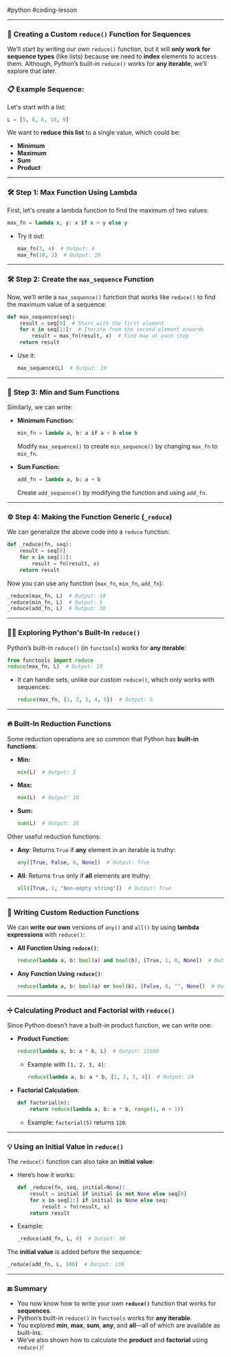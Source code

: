 #python #coding-lesson 

---
### 📝 **Creating a Custom `reduce()` Function for Sequences**

We’ll start by writing our own `reduce()` function, but it will **only work for sequence types** (like lists) because we need to **index** elements to access them. Although, Python’s built-in `reduce()` works for **any iterable**, we’ll explore that later.

### 📋 **Example Sequence:**

Let's start with a list:
```python
L = [5, 8, 6, 10, 9]
```

We want to **reduce this list** to a single value, which could be:
- **Minimum**
- **Maximum**
- **Sum**
- **Product**

---

### 🛠️ **Step 1: Max Function Using Lambda**

First, let's create a lambda function to find the maximum of two values:
```python
max_fn = lambda x, y: x if x > y else y
```
- Try it out: 
  ```python
  max_fn(3, 4)  # Output: 4
  max_fn(10, 2)  # Output: 10
  ```

---

### 🛠️ **Step 2: Create the `max_sequence` Function**

Now, we’ll write a `max_sequence()` function that works like `reduce()` to find the maximum value of a sequence:
```python
def max_sequence(seq):
    result = seq[0]  # Start with the first element
    for x in seq[1:]:  # Iterate from the second element onwards
        result = max_fn(result, x)  # Find max at each step
    return result
```
- Use it: 
  ```python
  max_sequence(L)  # Output: 10
  ```

---

### 🔄 **Step 3: Min and Sum Functions**

Similarly, we can write:
- **Minimum Function:**
  ```python
  min_fn = lambda a, b: a if a < b else b
  ```
  Modify `max_sequence()` to create `min_sequence()` by changing `max_fn` to `min_fn`.

- **Sum Function:**
  ```python
  add_fn = lambda a, b: a + b
  ```
  Create `add_sequence()` by modifying the function and using `add_fn`.

---

### ⚙️ **Step 4: Making the Function Generic (`_reduce`)**

We can generalize the above code into a `reduce` function:
```python
def _reduce(fn, seq):
    result = seq[0]
    for x in seq[1:]:
        result = fn(result, x)
    return result
```
Now you can use any function (`max_fn`, `min_fn`, `add_fn`):
```python
_reduce(max_fn, L)  # Output: 10
_reduce(min_fn, L)  # Output: 5
_reduce(add_fn, L)  # Output: 38
```

---

### 🧑‍💻 **Exploring Python's Built-In `reduce()`**

Python’s built-in `reduce()` (in `functools`) works for **any iterable**:
```python
from functools import reduce
reduce(max_fn, L)  # Output: 10
```
- It can handle sets, unlike our custom `reduce()`, which only works with sequences:
  ```python
  reduce(max_fn, {1, 2, 3, 4, 5})  # Output: 5
  ```

---

### 🔥 **Built-In Reduction Functions**

Some reduction operations are so common that Python has **built-in functions**:
- **Min:**
  ```python
  min(L)  # Output: 5
  ```
- **Max:**
  ```python
  max(L)  # Output: 10
  ```
- **Sum:**
  ```python
  sum(L)  # Output: 38
  ```

Other useful reduction functions:
- **Any**: Returns `True` if **any** element in an iterable is truthy:
  ```python
  any([True, False, 0, None])  # Output: True
  ```
- **All**: Returns `True` only if **all** elements are truthy:
  ```python
  all([True, 1, "Non-empty string"])  # Output: True
  ```

---

### 🧠 **Writing Custom Reduction Functions**

We can **write our own** versions of `any()` and `all()` by using **lambda expressions** with `reduce()`:
- **All Function Using `reduce()`**:
  ```python
  reduce(lambda a, b: bool(a) and bool(b), [True, 1, 0, None])  # Output: False
  ```
- **Any Function Using `reduce()`**:
  ```python
  reduce(lambda a, b: bool(a) or bool(b), [False, 0, "", None])  # Output: False
  ```

---

### ➗ **Calculating Product and Factorial with `reduce()`**

Since Python doesn’t have a built-in product function, we can write one:
- **Product Function**:
  ```python
  reduce(lambda a, b: a * b, L)  # Output: 21600
  ```
  - Example with `[1, 2, 3, 4]`:
    ```python
    reduce(lambda a, b: a * b, [1, 2, 3, 4])  # Output: 24
    ```

- **Factorial Calculation**:
  ```python
  def factorial(n):
      return reduce(lambda a, b: a * b, range(1, n + 1))
  ```
  - Example: `factorial(5)` returns `120`.

---

### 💡 **Using an Initial Value in `reduce()`**

The `reduce()` function can also take an **initial value**:
- Here’s how it works:
  ```python
  def _reduce(fn, seq, initial=None):
      result = initial if initial is not None else seq[0]
      for x in seq[1:] if initial is None else seq:
          result = fn(result, x)
      return result
  ```

- Example:
  ```python
  _reduce(add_fn, L, 0)  # Output: 38
  ```

The **initial value** is added before the sequence:
```python
_reduce(add_fn, L, 100)  # Output: 138
```

---

### 🔚 **Summary**

- You now know how to write your own **`reduce()`** function that works for **sequences**.
- Python’s built-in `reduce()` in `functools` works for **any iterable**.
- You explored **min**, **max**, **sum**, **any**, and **all**—all of which are available as built-ins.
- We’ve also shown how to calculate the **product** and **factorial** using `reduce()`!